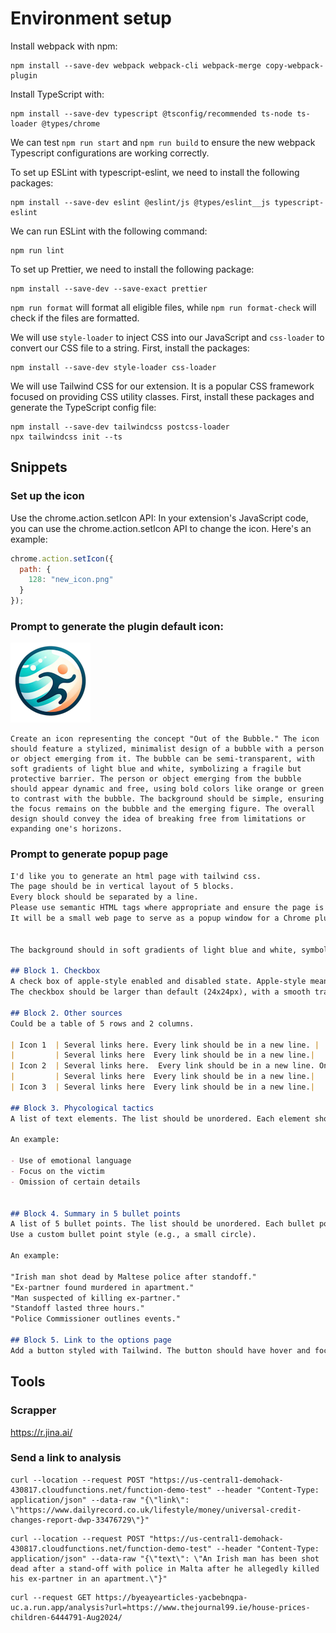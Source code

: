 # Environment setup  

Install webpack with npm:

```shell
npm install --save-dev webpack webpack-cli webpack-merge copy-webpack-plugin
```

Install TypeScript with:

```shell
npm install --save-dev typescript @tsconfig/recommended ts-node ts-loader @types/chrome
```

We can test `npm run start` and `npm run build` to ensure the new webpack Typescript configurations are working correctly.

To set up ESLint with typescript-eslint, we need to install the following packages:

```shell
npm install --save-dev eslint @eslint/js @types/eslint__js typescript-eslint
```

We can run ESLint with the following command:

```shell
npm run lint
```

To set up Prettier, we need to install the following package:

```shell
npm install --save-dev --save-exact prettier
```

`npm run format` will format all eligible files, while `npm run format-check` will check if the files are formatted.

We will use `style-loader` to inject CSS into our JavaScript and `css-loader` to convert our CSS file to a string. First, install the packages:

```shell
npm install --save-dev style-loader css-loader
```

We will use Tailwind CSS for our extension. It is a popular CSS framework focused on providing CSS utility classes. First, install these packages and generate the TypeScript config file:

```shell
npm install --save-dev tailwindcss postcss-loader
npx tailwindcss init --ts
```

## Snippets

### Set up the icon

Use the chrome.action.setIcon API: In your extension's JavaScript code, you can use the chrome.action.setIcon API to change the icon. Here's an example:

```javascript
chrome.action.setIcon({
  path: {
    128: "new_icon.png"
  }
});
```

### Prompt to generate the plugin default icon:

![Icon](./static/icon128.png)

```text
Create an icon representing the concept "Out of the Bubble." The icon should feature a stylized, minimalist design of a bubble with a person or object emerging from it. The bubble can be semi-transparent, with soft gradients of light blue and white, symbolizing a fragile but protective barrier. The person or object emerging from the bubble should appear dynamic and free, using bold colors like orange or green to contrast with the bubble. The background should be simple, ensuring the focus remains on the bubble and the emerging figure. The overall design should convey the idea of breaking free from limitations or expanding one's horizons.
```

### Prompt to generate popup page

```markdown
I'd like you to generate an html page with tailwind css.
The page should be in vertical layout of 5 blocks.
Every block should be separated by a line.
Please use semantic HTML tags where appropriate and ensure the page is accessible. Add appropriate padding and margins to all elements for better readability.
It will be a small web page to serve as a popup window for a Chrome plugin.


The background should in soft gradients of light blue and white, symbolizing a fragile but protective barrier. The separate lines should be using bold colors like orange or green to contrast with the background.

## Block 1. Checkbox
A check box of apple-style enabled and disabled state. Apple-style means soft borders and round shape.
The checkbox should be larger than default (24x24px), with a smooth transition when toggled.

## Block 2. Other sources
Could be a table of 5 rows and 2 columns.

| Icon 1  | Several links here. Every link should be in a new line. |
|         | Several links here  Every link should be in a new line.|
| Icon 2  | Several links here.  Every link should be in a new line. One link is highlighted as it is currently opened. |
|         | Several links here  Every link should be in a new line.|
| Icon 3  | Several links here  Every link should be in a new line.|

## Block 3. Phycological tactics
A list of text elements. The list should be unordered. Each element should be in a separate line with adequate spacing.

An example:

- Use of emotional language
- Focus on the victim
- Omission of certain details


## Block 4. Summary in 5 bullet points
A list of 5 bullet points. The list should be unordered. Each bullet point should be in a separate line.
Use a custom bullet point style (e.g., a small circle).

An example:

"Irish man shot dead by Maltese police after standoff."
"Ex-partner found murdered in apartment."
"Man suspected of killing ex-partner."
"Standoff lasted three hours."
"Police Commissioner outlines events."

## Block 5. Link to the options page
Add a button styled with Tailwind. The button should have hover and focus states. Include a placeholder for a JavaScript function to be added later.

```

## Tools

### Scrapper

https://r.jina.ai/<original URL is here>

### Send a link to analysis

```shell
curl --location --request POST "https://us-central1-demohack-430817.cloudfunctions.net/function-demo-test" --header "Content-Type: application/json" --data-raw "{\"link\": \"https://www.dailyrecord.co.uk/lifestyle/money/universal-credit-changes-report-dwp-33476729\"}"
```

```shell
curl --location --request POST "https://us-central1-demohack-430817.cloudfunctions.net/function-demo-test" --header "Content-Type: application/json" --data-raw "{\"text\": \"An Irish man has been shot dead after a stand-off with police in Malta after he allegedly killed his ex-partner in an apartment.\"}"
```

```shell
curl --request GET https://byeayearticles-yacbebnqpa-uc.a.run.app/analysis?url=https://www.thejournal99.ie/house-prices-children-6444791-Aug2024/
```
